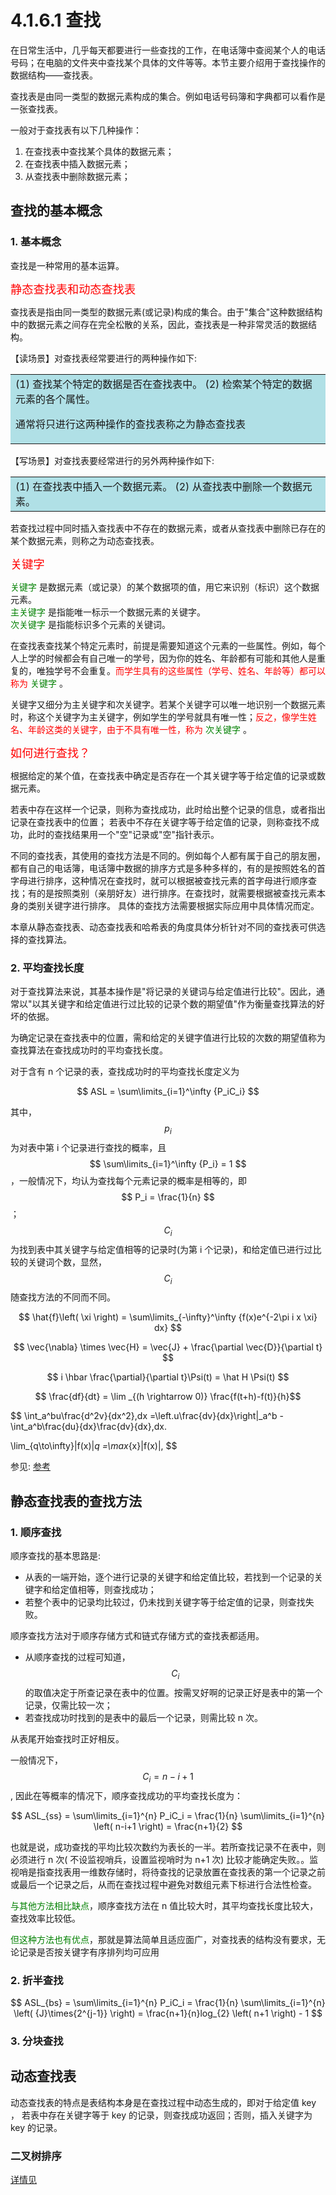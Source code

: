 # 4.1.6.1 查找

在日常生活中，几乎每天都要进行一些查找的工作，在电话簿中查阅某个人的电话号码；在电脑的文件夹中查找某个具体的文件等等。本节主要介绍用于查找操作的数据结构——查找表。

查找表是由同一类型的数据元素构成的集合。例如电话号码簿和字典都可以看作是一张查找表。

一般对于查找表有以下几种操作：
1. 在查找表中查找某个具体的数据元素；
1. 在查找表中插入数据元素；
1. 从查找表中删除数据元素；

## 查找的基本概念


### 1. 基本概念

查找是一种常用的基本运算。

<font color=red style="font-size: 1.3em;" > 静态查找表和动态查找表 </font>


查找表是指由同一类型的数据元素(或记录)构成的集合。由于"集合"这种数据结构中的数据元素之间存在完全松散的关系，因此，查找表是一种非常灵活的数据结构。

【读场景】对查找表经常要进行的两种操作如下:

<table><tr><td bgcolor=PowderBlue>
 (1) 查找某个特定的数据是否在查找表中。
 (2) 检索某个特定的数据元素的各个属性。
 
 通常将只进行这两种操作的查找表称之为静态查找表
</td></tr></table>

【写场景】对查找表要经常进行的另外两种操作如下:

<table><tr><td bgcolor=PowderBlue>
 (1) 在查找表中插入一个数据元素。
 (2) 从查找表中删除一个数据元素。
</td></tr></table>

若查找过程中同时插入查找表中不存在的数据元素，或者从查找表中删除已存在的某个数据元素，则称之为动态查找表。


<font color=red style="font-size: 1.3em;" > 关键字 </font>


<font color=#008000> 关键字 </font> 是数据元素（或记录）的某个数据项的值，用它来识别（标识）这个数据元素。</br>
<font color=#008000> 主关键字 </font> 是指能唯一标示一个数据元素的关键字。</br>
<font color=#008000> 次关键字 </font> 是指能标识多个元素的关键词。</br>

在查找表查找某个特定元素时，前提是需要知道这个元素的一些属性。例如，每个人上学的时候都会有自己唯一的学号，因为你的姓名、年龄都有可能和其他人是重复的，唯独学号不会重复。<font color=red>而学生具有的这些属性（学号、姓名、年龄等）都可以称为 </font><font color=#008000> 关键字 </font>。</br>

关键字又细分为主关键字和次关键字。若某个关键字可以唯一地识别一个数据元素时，称这个关键字为主关键字，例如学生的学号就具有唯一性；<font color=red>反之，像学生姓名、年龄这类的关键字，由于不具有唯一性，称为 </font> <font color=#008000> 次关键字 </font>。</br>



<font color=red style="font-size: 1.3em;" > 如何进行查找？ </font> </br>


根据给定的某个值，在查找表中确定是否存在一个其关键字等于给定值的记录或数据元素。

若表中存在这样一个记录，则称为查找成功，此时给出整个记录的信息，或者指出记录在查找表中的位置；
若表中不存在关键字等于给定值的记录，则称查找不成功，此时的查找结果用一个"空"记录或"空"指针表示。


不同的查找表，其使用的查找方法是不同的。例如每个人都有属于自己的朋友圈，都有自己的电话簿，电话簿中数据的排序方式是多种多样的，有的是按照姓名的首字母进行排序，这种情况在查找时，就可以根据被查找元素的首字母进行顺序查找；有的是按照类别（亲朋好友）进行排序。在查找时，就需要根据被查找元素本身的类别关键字进行排序。
具体的查找方法需要根据实际应用中具体情况而定。

本章从静态查找表、动态查找表和哈希表的角度具体分析针对不同的查找表可供选择的查找算法。




### 2. 平均查找长度

对于查找算法来说，其基本操作是"将记录的关键词与给定值进行比较"。因此，通常以"以其关键字和给定值进行过比较的记录个数的期望值"作为衡量查找算法的好坏的依据。


为确定记录在查找表中的位置，需和给定的关键字值进行比较的次数的期望值称为查找算法在查找成功时的平均查找长度。


对于含有 n 个记录的表，查找成功时的平均查找长度定义为

$$
ASL =  \sum\limits_{i=1}^\infty {P_iC_i} 
$$

其中，$$ p_i $$ 为对表中第 i 个记录进行查找的概率，且 $$ \sum\limits_{i=1}^\infty {P_i} = 1 $$ ，一般情况下，均认为查找每个元素记录的概率是相等的，即 $$ P_i = \frac{1}{n} $$；$$ C_i $$ 为找到表中其关键字与给定值相等的记录时(为第 i 个记录)，和给定值已进行过比较的关键词个数，显然，$$ C_i $$ 随查找方法的不同而不同。



$$ 
\hat{f}\left( \xi \right) = \sum\limits_{-\infty}^\infty {f(x)e^{-2\pi i x \xi}  dx}  
$$


$$ \vec{\nabla} \times \vec{H} = \vec{J} + \frac{\partial \vec{D}}{\partial t} $$


$$ i \hbar \frac{\partial}{\partial t}\Psi(t) = \hat H \Psi(t) $$



$$ \frac{df}{dt} = \lim _{(h \rightarrow 0)} \frac{f(t+h)-f(t)}{h}$$


$$
\int_a^bu\frac{d^2v}{dx^2}\,dx
	=\left.u\frac{dv}{dx}\right|_a^b
	-\int_a^b\frac{du}{dx}\frac{dv}{dx}\,dx.
	
	
\lim_{q\to\infty}\|f(x)\|_q 
	=\max_{x}|f(x)|,
$$


参见: [参考](https://www.authorea.com/users/3/articles/165181-latex-mathematics-examples)




## 静态查找表的查找方法

### 1. 顺序查找

顺序查找的基本思路是: 

- 从表的一端开始，逐个进行记录的关键字和给定值比较，若找到一个记录的关键字和给定值相等，则查找成功；
- 若整个表中的记录均比较过，仍未找到关键字等于给定值的记录，则查找失败。

顺序查找方法对于顺序存储方式和链式存储方式的查找表都适用。


- 从顺序查找的过程可知道，$$ C_i $$ 的取值决定于所查记录在表中的位置。按需叉好啊的记录正好是表中的第一个记录，仅需比较一次；
- 若查找成功时找到的是表中的最后一个记录，则需比较 n 次。

从表尾开始查找时正好相反。

一般情况下， $$ C_i = n-i+1 $$ , 因此在等概率的情况下，顺序查找成功的平均查找长度为：

$$
ASL_{ss} = \sum\limits_{i=1}^{n} P_iC_i = \frac{1}{n} \sum\limits_{i=1}^{n} \left( n-i+1 \right) = \frac{n+1}{2}
$$

也就是说，成功查找的平均比较次数约为表长的一半。若所查找记录不在表中，则必须进行 n 次( 不设监视哨兵，设置监视哨时为 n+1 次) 比较才能确定失败。。监视哨是指查找表用一维数存储时，将待查找的记录放置在查找表的第一个记录之前或最后一个记录之后，从而在查找过程中避免对数组元素下标进行合法性检查。

<font color=#008000>与其他方法相比缺点</font>，顺序查找方法在 n 值比较大时，其平均查找长度比较大，查找效率比较低。

<font color=#008000>但这种方法也有优点</font>，那就是算法简单且适应面广，对查找表的结构没有要求，无论记录是否按关键字有序排列均可应用


### 2. 折半查找


$$
ASL_{bs} = \sum\limits_{i=1}^{n} P_iC_i = \frac{1}{n} \sum\limits_{i=1}^{n} \left( {J}\times{2^{j-1}} \right) = \frac{n+1}{n}log_{2} \left(  n+1 \right) - 1
$$


### 3. 分块查找




## 动态查找表

动态查找表的特点是表结构本身是在查找过程中动态生成的，即对于给定值 key ， 若表中存在关键字等于 key 的记录，则查找成功返回；否则，插入关键字为 key 的记录。

### 二叉树排序

[详情见]()














